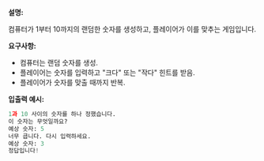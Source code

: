 **설명:**

컴퓨터가 1부터 10까지의 랜덤한 숫자를 생성하고, 플레이어가 이를 맞추는 게임입니다.

**요구사항:**

- 컴퓨터는 랜덤 숫자를 생성.
- 플레이어는 숫자를 입력하고 "크다" 또는 "작다" 힌트를 받음.
- 플레이어가 숫자를 맞출 때까지 반복.

**입출력 예시:**

```python
1과 10 사이의 숫자를 하나 정했습니다.
이 숫자는 무엇일까요?
예상 숫자: 5
너무 큽니다. 다시 입력하세요.
예상 숫자: 3
정답입니다!
```
